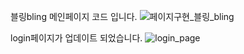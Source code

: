 블링bling 메인페이지 코드 입니다.
![페이지구현_블링_bling](https://github.com/Violet-S2/bling_bling/assets/173660062/875968f6-1a25-45f3-b61f-9e4cce7dc2c9)

login페이지가 업데이트 되었습니다.
![login_page](https://github.com/user-attachments/assets/cde6947a-0af7-4afa-b7e9-71615a23dc42)
